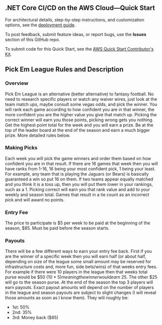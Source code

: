 ## .NET Core CI/CD on the AWS Cloud—Quick Start

For architectural details, step-by-step instructions, and customization options, see the [deployment guide](https://fwd.aws/yewap).

To post feedback, submit feature ideas, or report bugs, use the **Issues** section of this GitHub repo. 

To submit code for this Quick Start, see the [AWS Quick Start Contributor's Kit](https://aws-quickstart.github.io/).


## Pick Em League Rules and Description
### Overview
Pick Em League is an alternative (better alternative) to fantasy football. No need to research specific players or watch any waiver wires, just look at the team match ups, maybe consult some vegas odds, and pick the winner. You will rank each game according to how confident you are in that winner, the more confident you are the higher value you give that match up. Picking the correct winner will earn you those points, picking wrong gets you nothing. Get the highest point total for the week and you will earn a prize. Be at the top of the leader board at the end of the season and earn a much bigger prize. More detailed rules below.

### Making Picks
Each week you will pick the game winners and order them based on how confident you are in that result. If there are 16 games that week then you will have ranks from 1-16, 16 being your most confident pick, 1 being your least. For example, any team that is playing the Jaguars (or Bears) is basically guaranteed a win so put 16 on them. If two teams appear equally matched and you think it is a toss up, then you will put them lower in your rankings, such as a 1. Picking correct will earn you that rank value and add to your weekly and season total. Games that result in a tie count as an incorrect pick and will award no points.

### Entry Fee
The price to participate is $5 per week to be paid at the beginning of the season, $85. Must be paid before the season starts.

### Payouts
There will be a few different ways to earn your entry fee back. First if you are the winner of a specific week then you will earn half (or about half, depending on size of the league some small amount may be reserved for infrastructure costs and, more fun, side bets/wins) of that weeks entry fees. For example if there were 10 players in the league then that weeks total purse would be $50 (10 * $5) meaning the winner would earn ~$25. The other $25 will go to the season purse. At the end of the season the top 3 players will earn payouts. Exact payout amounts will depend on the number of players in the league and season payouts are subject to slight changes (I will reveal those amounts as soon as I know them). They will roughly be:
- 1st: 50%
- 2nd: 35%
- 3rd: Money back ($85)
